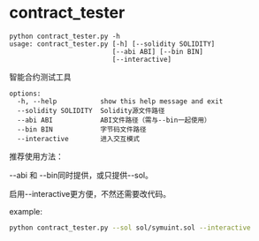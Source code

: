 # contract_tester
```
python contract_tester.py -h
usage: contract_tester.py [-h] [--solidity SOLIDITY]
                          [--abi ABI] [--bin BIN]
                          [--interactive]
```
智能合约测试工具
```
options:
  -h, --help           show this help message and exit    
  --solidity SOLIDITY  Solidity源文件路径
  --abi ABI            ABI文件路径（需与--bin一起使用）   
  --bin BIN            字节码文件路径
  --interactive        进入交互模式
```

推荐使用方法：

--abi 和 --bin同时提供，或只提供--sol。

启用--interactive更方便，不然还需要改代码。

example:
```bash
python contract_tester.py --sol sol/symuint.sol --interactive
```
